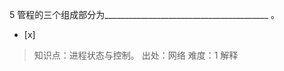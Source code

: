 5
管程的三个组成部分为_________________________________________ 。
- [x]  

> 知识点：进程状态与控制。
> 出处：网络
> 难度：1
> 解释
